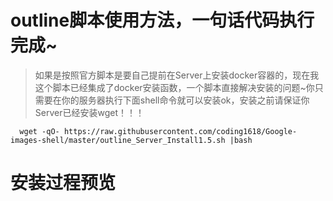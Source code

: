 outline脚本使用方法，一句话代码执行完成~
=======================================

>如果是按照官方脚本是要自己提前在Server上安装docker容器的，现在我这个脚本已经集成了docker安装函数，一个脚本直接解决安装的问题~你只需要在你的服务器执行下面shell命令就可以安装ok，安装之前请保证你Server已经安装wget！！！
```shell
  wget -qO- https://raw.githubusercontent.com/coding1618/Google-images-shell/master/outline_Server_Install1.5.sh |bash
```

安装过程预览
========================
